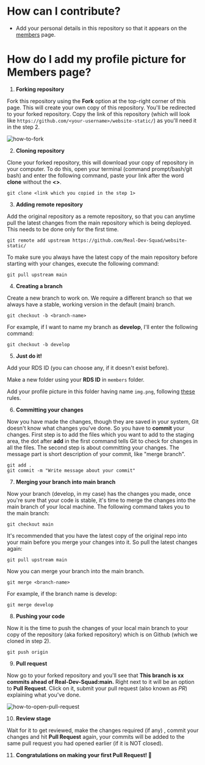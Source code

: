 # How can I contribute?

- Add your personal details in this repository so that it appears on the [members](https://members.realdevsquad.com/) page.

# How do I add my profile picture for Members page?

1. **Forking repository**

Fork this repository using the **Fork** option at the top-right corner of this page. This will create your own copy of this repository. You'll be redirected to your forked repository. Copy the link of this repository (which will look like `https://github.com/<your-username>/website-static/`) as you'll need it in the step 2.

![how-to-fork](https://i.imgur.com/gorhZTM.png)

2. **Cloning repository**

Clone your forked repository, this will download your copy of repository in your computer. To do this, open your terminal (command prompt/bash/git bash) and enter the following command, paste your link after the word **clone** without the **<>**.

```
git clone <link which you copied in the step 1>
```

3. **Adding remote repository**

Add the original repository as a remote repository, so that you can anytime pull the latest changes from the main repository which is being deployed. This needs to be done only for the first time.

```
git remote add upstream https://github.com/Real-Dev-Squad/website-static/
```

To make sure you always have the latest copy of the main repository before starting with your changes, execute the following command:

```
git pull upstream main
```

4. **Creating a branch**

Create a new branch to work on. We require a different branch so that we always have a stable, working version in the default (main) branch.

```
git checkout -b <branch-name>
```

For example, if I want to name my branch as **develop**, I'll enter the following command:

```
git checkout -b develop
```

5. **Just do it!**

Add your RDS ID (you can choose any, if it doesn't exist before).

Make a new folder using your **RDS ID** in `members` folder.

Add your profile picture in this folder having name `img.png`, following [these](https://github.com/Real-Dev-Squad/website-static#rules-for-profile-picture) rules.


6. **Committing your changes**

Now you have made the changes, though they are saved in your system, Git doesn't know what changes you've done. So you have to **commit** your changes. First step is to add the files which you want to add to the staging area, the dot after **add** in the first command tells Git to check for changes in all the files. The second step is about committing your changes. The message part is short description of your commit, like "merge branch".

```
git add .
git commit -m "Write message about your commit"
```

7. **Merging your branch into main branch**

Now your branch (develop, in my case) has the changes you made, once you're sure that your code is stable, it's time to merge the changes into the main branch of your local machine. The following command takes you to the main branch:

```
git checkout main
```

It's recommended that you have the latest copy of the original repo into your main before you merge your changes into it. So pull the latest changes again:

```
git pull upstream main
```

Now you can merge your branch into the main branch.

```
git merge <branch-name>
```

For example, if the branch name is develop:

```
git merge develop
```

8. **Pushing your code**

Now it is the time to push the changes of your local main branch to your copy of the repository (aka forked repository) which is on Github (which we cloned in step 2).

```
git push origin
```

9. **Pull request**

Now go to your forked repository and you'll see that **This branch is xx commits ahead of Real-Dev-Squad:main.** Right next to it will be an option to **Pull Request**. Click on it, submit your pull request (also known as _PR_) explaining what you've done.

![how-to-open-pull-request](https://i.imgur.com/NMAeWc2.png)

10. **Review stage**

Wait for it to get reviewed, make the changes required (if any) , commit your changes and hit **Pull Request** again, your commits will be added to the same pull request you had opened earlier (if it is NOT closed).

11. **Congratulations on making your first Pull Request! 🎉**
